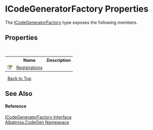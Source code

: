 # ICodeGeneratorFactory Properties
 

The <a href="1FFDA092">ICodeGeneratorFactory</a> type exposes the following members.


## Properties
&nbsp;<table><tr><th></th><th>Name</th><th>Description</th></tr><tr><td>![Public property](media/pubproperty.gif "Public property")</td><td><a href="A4AA91CA">Registrations</a></td><td /></tr></table>&nbsp;
<a href="#icodegeneratorfactory-properties">Back to Top</a>

## See Also


#### Reference
<a href="1FFDA092">ICodeGeneratorFactory Interface</a><br /><a href="DCDDD28E">Albatross.CodeGen Namespace</a><br />
